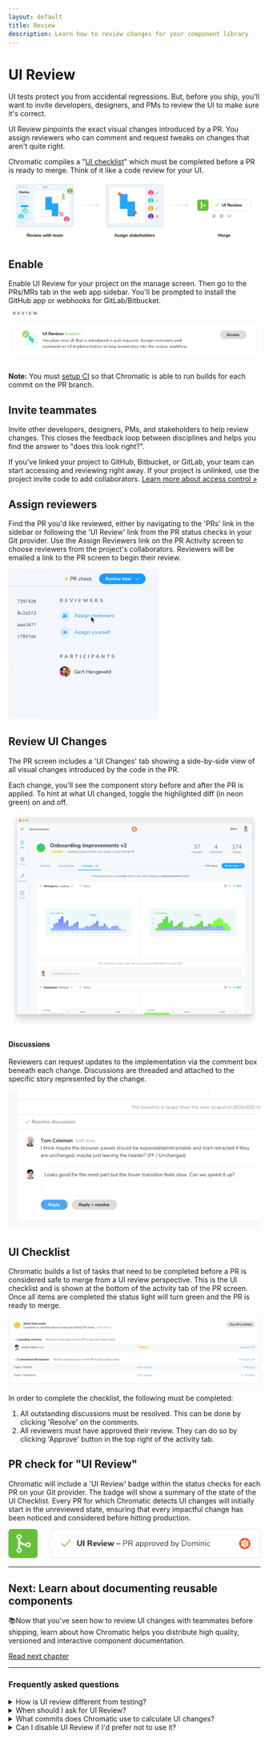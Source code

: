 ```yaml
---
layout: default
title: Review
description: Learn how to review changes for your component library
---
```


# UI Review

UI tests protect you from accidental regressions. But, before you ship, you'll want to invite developers, designers, and PMs to review the UI to make sure it's correct.

UI Review pinpoints the exact visual changes introduced by a PR. You assign reviewers who can comment and request tweaks on changes that aren't quite right.

Chromatic compiles a "[UI checklist](#ui-checklist)" which must be completed before a PR is ready to merge. Think of it like a code review for your UI.

![UI Review](img/workflow-uireview.png)

## Enable

Enable UI Review for your project on the manage screen. Then go to the PRs/MRs tab in the web app sidebar. You'll be prompted to install the GitHub app or webhooks for GitLab/Bitbucket.

![Enable UI Review](img/uireview-for-docs.png)

<div class="aside">
<p><b>Note:</b> You must <a href="/ci">setup CI</a> so that Chromatic is able to run builds for each commit on the PR branch.</p>
</div>

## Invite teammates

Invite other developers, designers, PMs, and stakeholders to help review changes. This closes the feedback loop between disciplines and helps you find the answer to "does this look right?".

If you've linked your project to GitHub, Bitbucket, or GitLab, your team can start accessing and reviewing right away. If your project is unlinked, use the project invite code to add collaborators. [Learn more about access control »](/access)

## Assign reviewers

Find the PR you'd like reviewed, either by navigating to the 'PRs' link in the sidebar or following the 'UI Review' link from the PR status checks in your Git provider. Use the Assign Reviewers link on the PR Activity screen to choose reviewers from the project's collaborators. Reviewers will be emailed a link to the PR screen to begin their review.

<img src="/img/assign-reviewers.gif" alt="Assign Reviewers" width="300px" class="center"/>

## Review UI Changes

The PR screen includes a 'UI Changes' tab showing a side-by-side view of all visual changes introduced by the code in the PR.

Each change, you'll see the component story before and after the PR is applied. To hint at what UI changed, toggle the highlighted diff (in neon green) on and off.

![UI changes tab](/img/prscreen-changes.png)

#### Discussions

Reviewers can request updates to the implementation via the comment box beneath each change. Discussions are threaded and attached to the specific story represented by the change.

![UI Changes Comments](/img/ui-changes-comments.png)

## UI Checklist

Chromatic builds a list of tasks that need to be completed before a PR is considered safe to merge from a UI review perspective. This is the UI checklist and is shown at the bottom of the activity tab of the PR screen. Once all items are completed the status light will turn green and the PR is ready to merge.

![UI Checklist](/img/ui-checklist.png)

In order to complete the checklist, the following must be completed:

1. All outstanding discussions must be resolved. This can be done by clicking 'Resolve' on the comments.
2. All reviewers must have approved their review. They can do so by clicking 'Approve' button in the top right of the activity tab.

## PR check for "UI Review"

Chromatic will include a 'UI Review' badge within the status checks for each PR on your Git provider. The badge will show a summary of the state of the UI Checklist. Every PR for which Chromatic detects UI changes will initially start in the unreviewed state, ensuring that every impactful change has been noticed and considered before hitting production.

![PR for UI Review](/img/prbadge-review.png)

---

## Next: Learn about documenting reusable components

📚Now that you've seen how to review UI changes with teammates before shipping, learn about how Chromatic helps you distribute high quality, versioned and interactive component documentation.

<a class="btn primary round" href="/document">Read next chapter</a>

---

### Frequently asked questions

<details>
<summary>How is UI review different from testing?</summary>

Testing is done primarily by developers, most often iteratively during development. The focus is on preventing UI regressions (bugs) and maintaining a clean set of baselines to test against.

Review is usually performed by designers, PMs, customers, and other stakeholders. The focus is not on finding bugs (this should have already happened through testing) but rather to find cases where the implementation is not quite as was intented by the design or specifications. The modern development process moves quickly and often developers are filling in gaps according to their best guess. UI review is an opportunity for developers to sync with other teammates to get a final OK before shipping.

</details>

<details>
<summary>When should I ask for UI Review?</summary>

You can initiate a UI review at any time. However, we recommend doing it later in the development cycle, once baselines have been approved and UI Tests are green.

</details>

<details>
<summary>What commits does Chromatic use to calculate UI changes?</summary>

Similar to GitHub code review, Chromatic compares between the latest commit on the PR branch and the 'merge base' commit, that is the commit that is the shared ancestor between the PR branch and the branch it was created from. It is important that Chromatic has run a build on both commits outlined above. If you've recently enabled CI and have existing PRs that you would like to review, ensure Chromatic has run in CI for both branches of that PR.

The process might look something like:

1. Create a new PR to `master` adding Chromatic to CI
2. Merge that PR when everything works well.
3. Update your existing feature PR(s) w/ the latest from `master` (either merge or rebase from master).
</details>

<details>
<summary>Can I disable UI Review if I'd prefer not to use it?</summary>

Yes. Go to the manage page for your project where you can disable UI Review. Chromatic will no longer add status checks to your PRs for UI Review once it is disabled.

</details>
